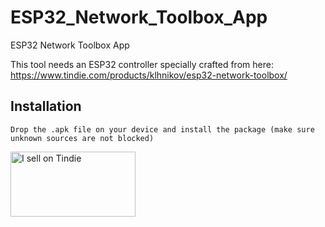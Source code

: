 # ESP32_Network_Toolbox_App
ESP32 Network Toolbox App

This tool needs an ESP32 controller specially crafted from here:
https://www.tindie.com/products/klhnikov/esp32-network-toolbox/

## Installation
```
Drop the .apk file on your device and install the package (make sure unknown sources are not blocked)
```

<a href="https://www.tindie.com/stores/klhnikov/?ref=offsite_badges&utm_source=sellers_Klhnikov&utm_medium=badges&utm_campaign=badge_large"><img src="https://d2ss6ovg47m0r5.cloudfront.net/badges/tindie-larges.png" alt="I sell on Tindie" width="200" height="104"></a>
